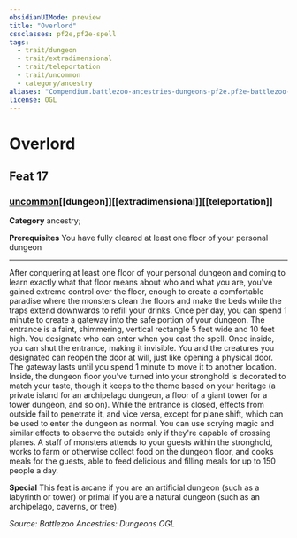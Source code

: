```yaml
---
obsidianUIMode: preview
title: "Overlord"
cssclasses: pf2e,pf2e-spell
tags:
  - trait/dungeon
  - trait/extradimensional
  - trait/teleportation
  - trait/uncommon
  - category/ancestry
aliases: "Compendium.battlezoo-ancestries-dungeons-pf2e.pf2e-battlezoo-dungeon-feats.Item.ETsH9MW2VVMhAWnH"
license: OGL
---
```

# Overlord
## Feat 17
### [uncommon](uncommon "Uncommon Rarity Trait")[[dungeon]][[extradimensional]][[teleportation]]

**Category** ancestry; 



**Prerequisites** You have fully cleared at least one floor of your personal dungeon
* * *
After conquering at least one floor of your personal dungeon and coming to learn exactly what that floor means about who and what you are, you've gained extreme control over the floor, enough to create a comfortable paradise where the monsters clean the floors and make the beds while the traps extend downwards to refill your drinks. Once per day, you can spend 1 minute to create a gateway into the safe portion of your dungeon. The entrance is a faint, shimmering, vertical rectangle 5 feet wide and 10 feet high. You designate who can enter when you cast the spell. Once inside, you can shut the entrance, making it invisible. You and the creatures you designated can reopen the door at will, just like opening a physical door. The gateway lasts until you spend 1 minute to move it to another location. Inside, the dungeon floor you've turned into your stronghold is decorated to match your taste, though it keeps to the theme based on your heritage (a private island for an archipelago dungeon, a floor of a giant tower for a tower dungeon, and so on). While the entrance is closed, effects from outside fail to penetrate it, and vice versa, except for plane shift, which can be used to enter the dungeon as normal. You can use scrying magic and similar effects to observe the outside only if they're capable of crossing planes. A staff of monsters attends to your guests within the stronghold, works to farm or otherwise collect food on the dungeon floor, and cooks meals for the guests, able to feed delicious and filling meals for up to 150 people a day.

**Special** This feat is arcane if you are an artificial dungeon (such as a labyrinth or tower) or primal if you are a natural dungeon (such as an archipelago, caverns, or tree).

*Source: Battlezoo Ancestries: Dungeons*
*OGL*